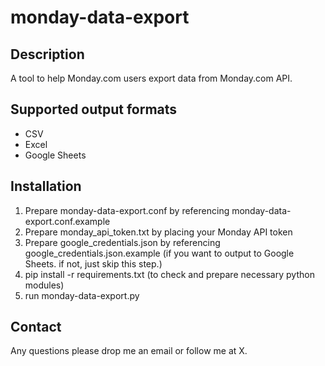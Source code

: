 # monday-data-export
## Description
A tool to help Monday.com users export data from Monday.com API.

## Supported output formats
* CSV
* Excel
* Google Sheets

## Installation
1. Prepare monday-data-export.conf by referencing monday-data-export.conf.example
2. Prepare monday_api_token.txt by placing your Monday API token
3. Prepare google_credentials.json by referencing google_credentials.json.example (if you want to output to Google Sheets. if not, just skip this step.)
4. pip install -r requirements.txt (to check and prepare necessary python modules)
5. run monday-data-export.py

## Contact
Any questions please drop me an email or follow me at X.


